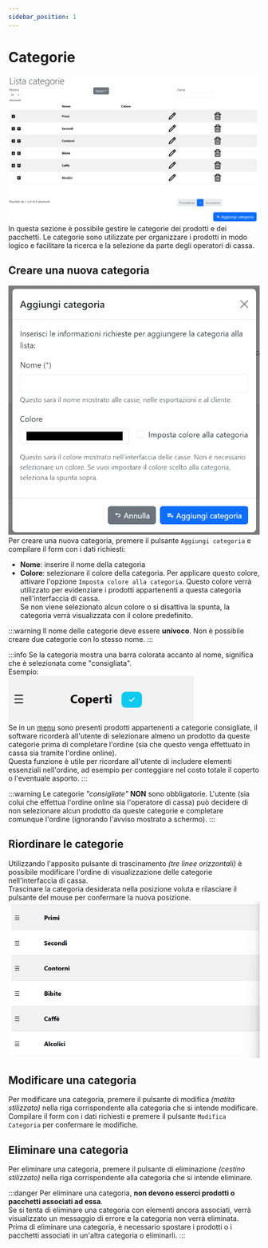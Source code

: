 ```yaml
---
sidebar_position: 1
---
```


# Categorie
![](/img/server/categories.png)
In questa sezione è possibile gestire le categorie dei prodotti e dei pacchetti.
Le categorie sono utilizzate per organizzare i prodotti in modo logico e facilitare la ricerca e la selezione da parte degli operatori di cassa.

## Creare una nuova categoria
![](/img/server/categories_add.png)  
Per creare una nuova categoria, premere il pulsante `Aggiungi categoria` e compilare il form con i dati richiesti:
- **Nome**: inserire il nome della categoria
- **Colore**: selezionare il colore della categoria. Per applicare questo colore, attivare l'opzione `Imposta colore alla categoria`. Questo colore verrà utilizzato per evidenziare i prodotti appartenenti a questa categoria nell'interfaccia di cassa.  
Se non viene selezionato alcun colore o si disattiva la spunta, la categoria verrà visualizzata con il colore predefinito.

:::warning
Il nome delle categorie deve essere **univoco**. Non è possibile creare due categorie con lo stesso nome.
:::

:::info
Se la categoria mostra una barra colorata accanto al nome, significa che è selezionata come "consigliata".  
Esempio:  
![](/img/server/categories_suggested.png)  
Se in un [menu](/docs/server/menu) sono presenti prodotti appartenenti a categorie consigliate, il software ricorderà all'utente di selezionare almeno un prodotto da queste categorie prima di completare l'ordine (sia che questo venga effettuato in cassa sia tramite l'ordine online).  
Questa funzione è utile per ricordare all'utente di includere elementi essenziali nell'ordine, ad esempio per conteggiare nel costo totale il coperto o l'eventuale asporto.
:::

:::warning
Le categorie *"consigliate"* **NON** sono obbligatorie. L'utente (sia colui che effettua l'ordine online sia l'operatore di cassa) può decidere di non selezionare alcun prodotto da queste categorie e completare comunque l'ordine (ignorando l'avviso mostrato a schermo).
:::

## Riordinare le categorie
Utilizzando l'apposito pulsante di trascinamento _(tre linee orizzontali)_ è possibile modificare l'ordine di visualizzazione delle categorie nell'interfaccia di cassa.  
Trascinare la categoria desiderata nella posizione voluta e rilasciare il pulsante del mouse per confermare la nuova posizione.
![](/img/server/categories_reorder.gif)

## Modificare una categoria
Per modificare una categoria, premere il pulsante di modifica _(matita stilizzata)_ nella riga corrispondente alla categoria che si intende modificare.  
Compilare il form con i dati richiesti e premere il pulsante `Modifica Categoria` per confermare le modifiche.

## Eliminare una categoria
Per eliminare una categoria, premere il pulsante di eliminazione _(cestino stilizzato)_ nella riga corrispondente alla categoria che si intende eliminare.

:::danger
Per eliminare una categoria, **non devono esserci prodotti o pacchetti associati ad essa**.  
Se si tenta di eliminare una categoria con elementi ancora associati, verrà visualizzato un messaggio di errore e la categoria non verrà eliminata.  
Prima di eliminare una categoria, è necessario spostare i prodotti o i pacchetti associati in un'altra categoria o eliminarli.
:::
